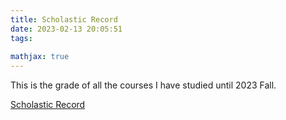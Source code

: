 ```yaml
---
title: Scholastic Record
date: 2023-02-13 20:05:51
tags:
  
mathjax: true
---
```


This is the grade of all the courses I have studied until 2023 Fall.

[Scholastic Record](https://drive.google.com/file/d/1PP1SdryaNbyZNkXn38O1fHCa7Uek4JE3/view?usp=sharing)
